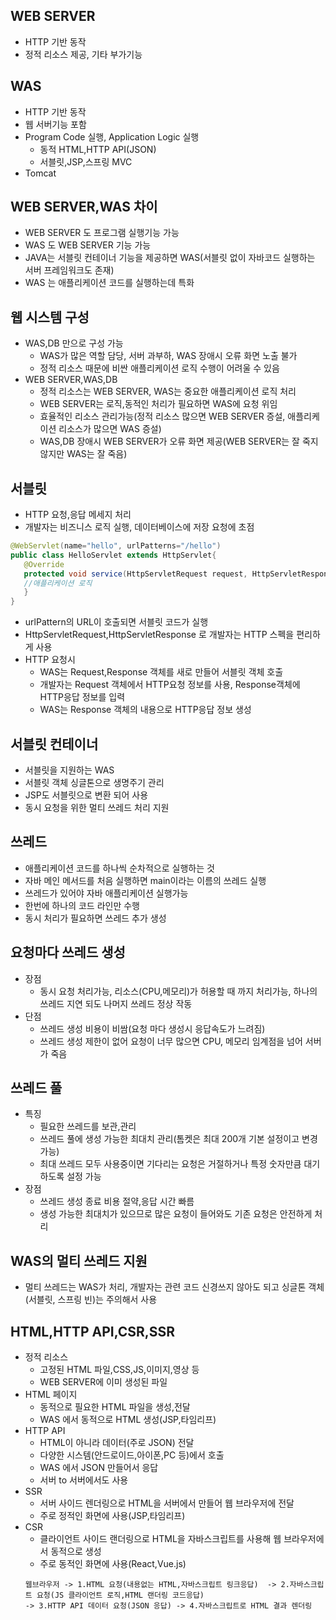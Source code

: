 ## WEB SERVER   
 - HTTP 기반 동작
 - 정적 리소스 제공, 기타 부가기능

## WAS
 - HTTP 기반 동작
 - 웹 서버기능 포함
 - Program Code 실행, Application Logic 실행
   - 동적 HTML,HTTP API(JSON)
   - 서블릿,JSP,스프링 MVC
 - Tomcat

## WEB SERVER,WAS 차이
 - WEB SERVER 도 프로그램 실행기능 가능
 - WAS 도 WEB SERVER 기능 가능
 - JAVA는 서블릿 컨테이너 기능을 제공하면 WAS(서블릿 없이 자바코드 실행하는 서버 프레임워크도 존재)
 - WAS 는 애플리케이션 코드를 실행하는데 특화

## 웹 시스템 구성
 - WAS,DB 만으로 구성 가능
   - WAS가 많은 역할 담당, 서버 과부하, WAS 장애시 오류 화면 노출 불가
   - 정적 리소스 때문에 비싼 애플리케이션 로직 수행이 어려울 수 있음
 - WEB SERVER,WAS,DB
   - 정적 리소스는 WEB SERVER, WAS는 중요한 애플리케이션 로직 처리
   - WEB SERVER는 로직,동적인 처리가 필요하면 WAS에 요청 위임
   - 효율적인 리소스 관리가능(정적 리소스 많으면 WEB SERVER 증설, 애플리케이션 리소스가 많으면 WAS 증설)
   - WAS,DB 장애시 WEB SERVER가 오류 화면 제공(WEB SERVER는 잘 죽지 않지만 WAS는 잘 죽음)

## 서블릿
 - HTTP 요청,응답 메세지 처리
 - 개발자는 비즈니스 로직 실행, 데이터베이스에 저장 요청에 초점
 ```java
@WebServlet(name="hello", urlPatterns="/hello")
public class HelloServlet extends HttpServlet{
    @Override
    protected void service(HttpServletRequest request, HttpServletResponse response){
    //애플리케이션 로직
    }
}
```
 - urlPattern의 URL이 호출되면 서블릿 코드가 실행
 - HttpServletRequest,HttpServletResponse 로 개발자는 HTTP 스펙을 편리하게 사용
 - HTTP 요청시
   - WAS는 Request,Response 객체를 새로 만들어 서블릿 객체 호출
   - 개발자는 Request 객체에서 HTTP요청 정보를 사용, Response객체에 HTTP응답 정보를 입력
   - WAS는 Response 객체의 내용으로 HTTP응답 정보 생성

## 서블릿 컨테이너
 - 서블릿을 지원하는 WAS
 - 서블릿 객체 싱글톤으로 생명주기 관리
 - JSP도 서블릿으로 변환 되어 사용
 - 동시 요청을 위한 멀티 쓰레드 처리 지원

## 쓰레드
 - 애플리케이션 코드를 하나씩 순차적으로 실행하는 것
 - 자바 메인 메서드를 처음 실행하면 main이라는 이름의 쓰레드 실행
 - 쓰레드가 있어야 자바 애플리케이션 실행가능
 - 한번에 하나의 코드 라인만 수행
 - 동시 처리가 필요하면 쓰레드 추가 생성

## 요청마다 쓰레드 생성
 - 장점
   - 동시 요청 처리가능, 리소스(CPU,메모리)가 허용할 때 까지 처리가능, 하나의 쓰레드 지연 되도 나머지 쓰레드 정상 작동
 - 단점
   - 쓰레드 생성 비용이 비쌈(요청 마다 생성시 응답속도가 느려짐)
   - 쓰레드 생성 제한이 없어 요청이 너무 많으면 CPU, 메모리 임계점을 넘어 서버가 죽음
  
 ## 쓰레드 풀
  - 특징
    - 필요한 쓰레드를 보관,관리
    - 쓰레드 풀에 생성 가능한 최대치 관리(톰켓은 최대 200개 기본 설정이고 변경 가능)
    - 최대 쓰레드 모두 사용중이면 기다리는 요청은 거절하거나 특정 숫자만큼 대기하도록 설정 가능
  - 장점
    - 쓰레드 생성 종료 비용 절약,응답 시간 빠름
    - 생성 가능한 최대치가 있으므로 많은 요청이 들어와도 기존 요청은 안전하게 처리

 ## WAS의 멀티 쓰레드 지원
   - 멀티 쓰레드는 WAS가 처리, 개발자는 관련 코드 신경쓰지 않아도 되고 싱글톤 객체(서블릿, 스프링 빈)는 주의해서 사용

 ## HTML,HTTP API,CSR,SSR
   - 정적 리소스
     - 고정된 HTML 파일,CSS,JS,이미지,영상 등
     - WEB SERVER에 이미 생성된 파일
   - HTML 페이지
     - 동적으로 필요한 HTML 파일을 생성,전달
     -  WAS 에서 동적으로 HTML 생성(JSP,타임리프)
   - HTTP API
     - HTML이 아니라 데이터(주로 JSON) 전달
     - 다양한 시스템(안드로이드,아이폰,PC 등)에서 호출
     - WAS 에서 JSON 만들어서 응답
     - 서버 to 서버에서도 사용
   - SSR
     - 서버 사이드 렌더링으로 HTML을 서버에서 만들어 웹 브라우저에 전달
     - 주로 정적인 화면에 사용(JSP,타임리프)
   - CSR
     - 클라이언트 사이드 랜더링으로 HTML을 자바스크립트를 사용해 웹 브라우저에서 동적으로 생성
     - 주로 동적인 화면에 사용(React,Vue.js)
     ```
     웹브라우저 -> 1.HTML 요청(내용없는 HTML,자바스크립트 링크응답)  -> 2.자바스크립트 요청(JS 클라이언트 로직,HTML 랜더링 코드응답)
     -> 3.HTTP API 데이터 요청(JSON 응답) -> 4.자바스크립트로 HTML 결과 렌더링
     ```
